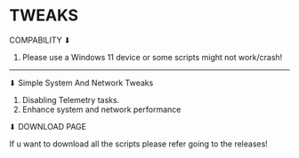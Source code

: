 # TWEAKS

COMPABILITY ⬇

1. Please use a Windows 11 device or some scripts might not work/crash!

-----------------------------------------------------------------------

⬇ Simple System And Network Tweaks

1. Disabling Telemetry tasks.
2. Enhance system and network performance

⬇ DOWNLOAD PAGE

If u want to download all the scripts please refer going to the releases!

